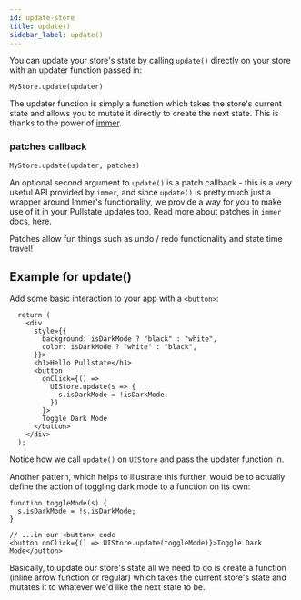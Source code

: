 ```yaml
---
id: update-store
title: update()
sidebar_label: update()
---
```


You can update your store's state by calling `update()` directly on your store with an updater function passed in:

```tsx
MyStore.update(updater)
```

The updater function is simply a function which takes the store's current state and allows you to mutate it directly to create the next state. This is thanks to the power of [immer](https://github.com/immerjs/immer).

### patches callback

```tsx
MyStore.update(updater, patches)
```

An optional second argument to `update()` is a patch callback - this is a very useful API provided by `immer`, and since `update()` is pretty much just a wrapper around Immer's functionality, we provide a way for you to make use of it in your Pullstate updates too. Read more about patches in `immer` docs, [here](https://github.com/immerjs/immer#patches).

Patches allow fun things such as undo / redo functionality and state time travel!

## Example for update()

Add some basic interaction to your app with a `<button>`:

```tsx
  return (
    <div
      style={{
        background: isDarkMode ? "black" : "white",
        color: isDarkMode ? "white" : "black",
      }}>
      <h1>Hello Pullstate</h1>
      <button
        onClick={() =>
          UIStore.update(s => {
            s.isDarkMode = !isDarkMode;
          })
        }>
        Toggle Dark Mode
      </button>
    </div>
  );
```

Notice how we call `update()` on `UIStore` and pass the updater function in.

Another pattern, which helps to illustrate this further, would be to actually define the action of toggling dark mode to a function on its own:

```tsx
function toggleMode(s) {
  s.isDarkMode = !s.isDarkMode;
}

// ...in our <button> code
<button onClick={() => UIStore.update(toggleMode)}>Toggle Dark Mode</button>
```

Basically, to update our store's state all we need to do is create a function (inline arrow function or regular) which takes the current store's state and mutates it to whatever we'd like the next state to be.